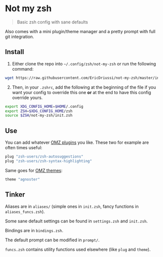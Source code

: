 # Not my zsh

> Basic zsh config with sane defaults

Also comes with a mini plugin/theme manager and a pretty prompt with full git integration.

## Install

1. Either clone the repo into `~/.config/zsh/not-my-zsh` or run the following command:

```sh
wget https://raw.githubusercontent.com/EricDriussi/not-my-zsh/master/install.sh -O install.sh && sh install.sh
```

2. Then, in your `.zshrc`, add the following at the beginning of the file if you want your config to override this one **or** at the end to have this config override yours.

```sh
export XDG_CONFIG_HOME=$HOME/.config
export ZSH=$XDG_CONFIG_HOME/zsh
source $ZSH/not-my-zsh/init.zsh
```

## Use

You can add whatever [OMZ plugins](https://github.com/ohmyzsh/ohmyzsh/tree/master/plugins) you like.
These two for example are often times useful:

```sh
plug "zsh-users/zsh-autosuggestions"
plug "zsh-users/zsh-syntax-highlighting"
```

Same goes for [OMZ themes](https://github.com/ohmyzsh/ohmyzsh/tree/master/themes):

```sh
theme "agnoster"
```

## Tinker

Aliases are in `aliases/` (simple ones in `init.zsh`, fancy functions in `aliases_funcs.zsh`).

Some sane default settings can be found in `settings.zsh` and `init.zsh`.

Bindings are in `bindings.zsh`.

The default prompt can be modified in `prompt/`.

`funcs.zsh` contains utility functions used elsewhere (like `plug` and `theme`).
